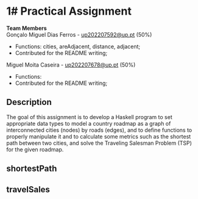 # 1# Practical Assignment

**Team Members**  
Gonçalo Miguel Dias Ferros - up202207592@up.pt (50%)  
- Functions: cities, areAdjacent, distance, adjacent;  
- Contributed for the README writing;

Miguel Moita Caseira - up202207678@up.pt (50%)  
- Functions:  
- Contributed for the README writing;  

## Description
The goal of this assignment is to develop a Haskell program to set appropriate data types to model a country roadmap as a graph of interconnected cities (nodes) by roads (edges), and to define functions to properly manipulate it and to calculate some metrics such as the shortest path between two cities, and solve the Traveling Salesman Problem (TSP) for the given roadmap.

## shortestPath

## travelSales